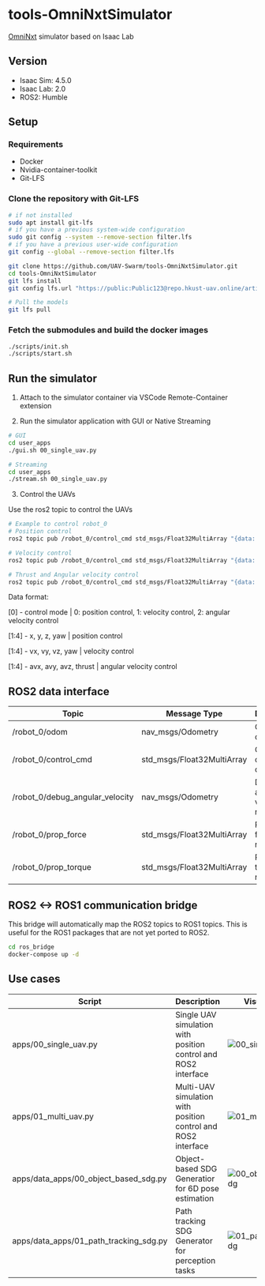 # tools-OmniNxtSimulator

[OmniNxt](https://hkust-aerial-robotics.github.io/OmniNxt/) simulator based on Isaac Lab

## Version
- Isaac Sim: 4.5.0
- Isaac Lab: 2.0
- ROS2: Humble

## Setup

### Requirements
- Docker
- Nvidia-container-toolkit
- Git-LFS

### Clone the repository with Git-LFS

```bash
# if not installed
sudo apt install git-lfs
# if you have a previous system-wide configuration
sudo git config --system --remove-section filter.lfs
# if you have a previous user-wide configuration
git config --global --remove-section filter.lfs

git clone https://github.com/UAV-Swarm/tools-OmniNxtSimulator.git
cd tools-OmniNxtSimulator
git lfs install
git config lfs.url "https://public:Public123@repo.hkust-uav.online/artifactory/api/lfs/swarm-lfs"

# Pull the models
git lfs pull
```

### Fetch the submodules and build the docker images

```bash
./scripts/init.sh
./scripts/start.sh
```

## Run the simulator

1. Attach to the simulator container via VSCode Remote-Container extension

2. Run the simulator application with GUI or Native Streaming

```bash
# GUI
cd user_apps
./gui.sh 00_single_uav.py

# Streaming
cd user_apps
./stream.sh 00_single_uav.py
```

3. Control the UAVs

Use the ros2 topic to control the UAVs

```bash
# Example to control robot_0
# Position control
ros2 topic pub /robot_0/control_cmd std_msgs/Float32MultiArray "{data: [0, x, y, z, yaw]}"

# Velocity control
ros2 topic pub /robot_0/control_cmd std_msgs/Float32MultiArray "{data: [1, vx, vy, vz, yaw]}"

# Thrust and Angular velocity control
ros2 topic pub /robot_0/control_cmd std_msgs/Float32MultiArray "{data: [2, avx, avy, avz, thrust]}"
```
Data format:

[0] - control mode | 0: position control, 1: velocity control, 2: angular velocity control

[1:4] - x, y, z, yaw | position control

[1:4] - vx, vy, vz, yaw | velocity control

[1:4] - avx, avy, avz, thrust | angular velocity control


## ROS2 data interface

| Topic | Message Type | Description |
| --- | --- | --- |
| /robot_0/odom | nav_msgs/Odometry | Odometry of robot_0 |
| /robot_0/control_cmd | std_msgs/Float32MultiArray | Control command of robot_0 |
| /robot_0/debug_angular_velocity | nav_msgs/Odometry | Debug angular velocity of robot_0 |
| /robot_0/prop_force | std_msgs/Float32MultiArray | Propeller force of robot_0 |
| /robot_0/prop_torque | std_msgs/Float32MultiArray | Propeller torque of robot_0 |

## ROS2 <-> ROS1 communication bridge

This bridge will automatically map the ROS2 topics to ROS1 topics. This is useful for the ROS1 packages that are not yet ported to ROS2.

```bash
cd ros_bridge
docker-compose up -d
```

## Use cases

| Script | Description | Visualization |
| --- | --- | --- |
| apps/00_single_uav.py | Single UAV simulation with position control and ROS2 interface | ![00_single_uav](https://wpcos-1300629776.cos.ap-chengdu.myqcloud.com/picgo/20250116-014615%402x.png) |
| apps/01_multi_uav.py | Multi-UAV simulation with position control and ROS2 interface | ![01_multi_uav](https://wpcos-1300629776.cos.ap-chengdu.myqcloud.com/picgo/20250116-015052%402x.png)
|apps/data_apps/00_object_based_sdg.py | Object-based SDG Generatior for 6D pose estimation | ![00_object_based_sdg](https://wpcos-1300629776.cos.ap-chengdu.myqcloud.com/picgo/000038_overlay.png) |
| apps/data_apps/01_path_tracking_sdg.py | Path tracking SDG Generator for perception tasks | ![01_path_tracking_sdg](https://wpcos-1300629776.cos.ap-chengdu.myqcloud.com/picgo/20250116-020557.png) |
